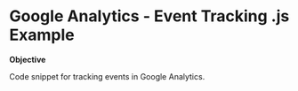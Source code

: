 Google Analytics - Event Tracking .js Example 
====
**Objective** 

Code snippet for tracking events in Google Analytics.



